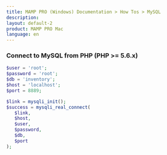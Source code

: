 ```yaml
---
title: MAMP PRO (Windows) Documentation > How Tos > MySQL
description: 
layout: default-2
product: MAMP PRO Mac
language: en
---
```


### Connect to MySQL from PHP (PHP >= 5.6.x)

```php
$user = 'root';
$password = 'root';
$db = 'inventory';
$host = 'localhost';
$port = 8889;

$link = mysqli_init();
$success = mysqli_real_connect(
   $link, 
   $host, 
   $user, 
   $password, 
   $db,
   $port
);
```